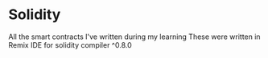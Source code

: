 # Solidity
All the smart contracts I've written during my learning
These were written in Remix IDE for solidity compiler ^0.8.0
